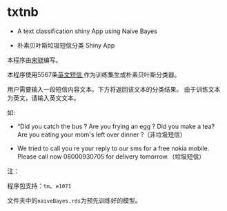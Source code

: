 # txtnb

+ A text classification shiny App using Naive Bayes

+ 朴素贝叶斯垃圾短信分类 Shiny App  

本程序由[宋骁](https://xsong.ltd/)编写。  

本程序使用5567条[英文短信 ](https://www.kaggle.com/team-ai/spam-text-message-classification)作为训练集生成朴素贝叶斯分类器。  

用户需要输入一段短信内容文本。下方将返回该文本的分类结果。
由于训练文本为英文，请输入英文文本。  

如:

+ “Did you catch the bus ? Are you frying an egg ? Did you make a tea? Are you eating your mom's left over dinner ?（非垃圾短信）

+ We tried to call you re your reply to our sms for a free nokia mobile. Please call now 08000930705 for delivery tomorrow.（垃圾短信）

注：

程序包支持：`tm`、`e1071`

文件夹中的`naiveBayes.rds`为预先训练好的模型。


